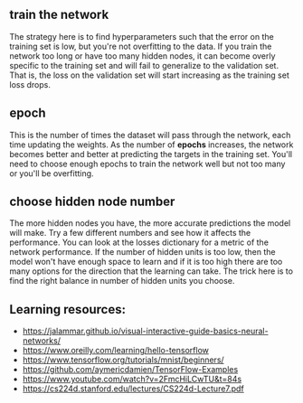 ## train the network
The strategy here is to find hyperparameters such that the error on the training set is low, but you're not overfitting to the data. If you train the network too long or have too many hidden nodes, it can become overly specific to the training set and will fail to generalize to the validation set. That is, the loss on the validation set will start increasing as the training set loss drops.

## epoch
This is the number of times the dataset will pass through the network, each time updating the weights. As the number of **epochs** increases, the network becomes better and better at predicting the targets in the training set. You'll need to choose enough epochs to train the network well but not too many or you'll be overfitting.

## choose hidden node number
The more hidden nodes you have, the more accurate predictions the model will make. Try a few different numbers and see how it affects the performance. You can look at the losses dictionary for a metric of the network performance. If the number of hidden units is too low, then the model won't have enough space to learn and if it is too high there are too many options for the direction that the learning can take. The trick here is to find the right balance in number of hidden units you choose.



## Learning resources:
* https://jalammar.github.io/visual-interactive-guide-basics-neural-networks/
* https://www.oreilly.com/learning/hello-tensorflow
* https://www.tensorflow.org/tutorials/mnist/beginners/
* https://github.com/aymericdamien/TensorFlow-Examples
* https://www.youtube.com/watch?v=2FmcHiLCwTU&t=84s
* https://cs224d.stanford.edu/lectures/CS224d-Lecture7.pdf
